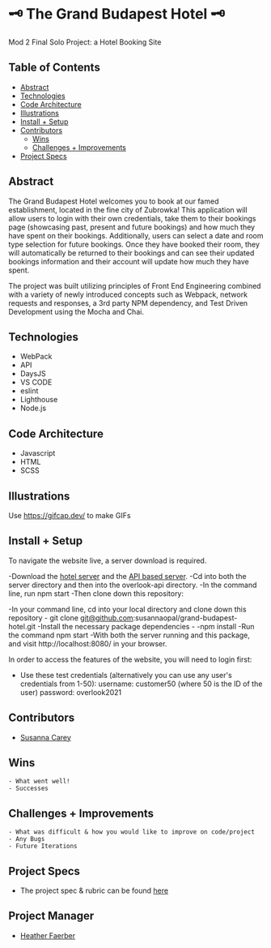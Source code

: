 # 🗝 The Grand Budapest Hotel 🗝
Mod 2 Final Solo Project: a Hotel Booking Site


## Table of Contents
  - [Abstract](#abstract)
  - [Technologies](#technologies)
  - [Code Architecture](#code-architecture)
  - [Illustrations](#illustrations)
  - [Install + Setup](#set-up)
  - [Contributors](#contributors)
	- [Wins](#wins)
	- [Challenges + Improvements](#challenges-+-Improvements)
  - [Project Specs](#project-specs)

## Abstract
The Grand Budapest Hotel welcomes you to book at our famed establishment, located in the fine city of Zubrowka! This application will allow users to login with their own credentials, take them to their bookings page (showcasing past, present and future bookings) and how much they have spent on their bookings. Additionally, users can select a date and room type selection for future bookings. Once they have booked their room, they will automatically be returned to their bookings and can see their updated bookings information and their account will update how much they have spent.

The project was built utilizing principles of Front End Engineering combined with a variety of newly introduced concepts such as Webpack, network requests and responses, a 3rd party NPM dependency, and Test Driven Development using the Mocha and Chai.


## Technologies
  - WebPack
  - API
  - DaysJS
  - VS CODE
  - eslint
  - Lighthouse
  - Node.js



## Code Architecture
  - Javascript
  - HTML
  - SCSS

## Illustrations

Use https://gifcap.dev/ to make GIFs


## Install + Setup

To navigate the website live, a server download is required.

-Download the [hotel server](https://github.com/turingschool-examples/webpack-starter-kit) and the [API based server](https://github.com/turingschool-examples/overlook-api).
-Cd into both the server directory and then into the overlook-api directory.
-In the command line, run npm start
-Then clone down this repository:

-In your command line, cd into your local directory and clone down this repository -
git clone git@github.com:susannaopal/grand-budapest-hotel.git 
-Install the necessary package dependencies -
-npm install
-Run the command npm start
-With both the server running and this package, and visit http://localhost:8080/ in your browser.

In order to access the features of the website, you will need to login first:
- Use these test credentials (alternatively you can use any user's credentials from 1-50):
username: customer50 (where 50 is the ID of the user)
password: overlook2021

## Contributors
  - [Susanna Carey](https://github.com/susannaopal)

## Wins
	- What went well!
	- Successes

## Challenges + Improvements
	- What was difficult & how you would like to improve on code/project
	- Any Bugs
	- Future Iterations


## Project Specs
  - The project spec & rubric can be found [here](https://frontend.turing.edu/projects/overlook.html)

## Project Manager
- [Heather Faerber](https://github.com/hfaerber)
